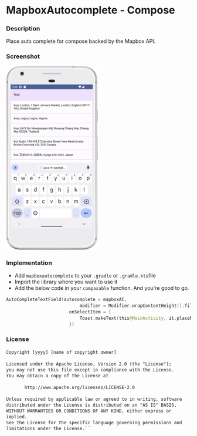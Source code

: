 # MapboxAutocomplete - Compose
### Description
Place auto complete for compose backed by the Mapbox API.
### Screenshot
<img src="/assets/Screenshot_20230505_173705.png" 
width="250px" height="500px"/>
### Implementation
- Add `mapboxautocomplete` to your `.gradle` or `.gradle.kts`file
- Import the library where you want to use it
- Add the below code in your `composable` function.
And you're good to go.
```kotlin
AutoCompleteTextField(autocomplete = mapboxAC,
                            modifier = Modifier.wrapContentHeight().fillMaxWidth(),
                        onSelectItem = {
                            Toast.makeText(this@MainActivity, it.placeName ?: "", Toast.LENGTH_LONG).show()
                        })
```
### License
```
Copyright [yyyy] [name of copyright owner]

Licensed under the Apache License, Version 2.0 (the "License");
you may not use this file except in compliance with the License.
You may obtain a copy of the License at

       http://www.apache.org/licenses/LICENSE-2.0

Unless required by applicable law or agreed to in writing, software
distributed under the License is distributed on an "AS IS" BASIS,
WITHOUT WARRANTIES OR CONDITIONS OF ANY KIND, either express or implied.
See the License for the specific language governing permissions and
limitations under the License.```